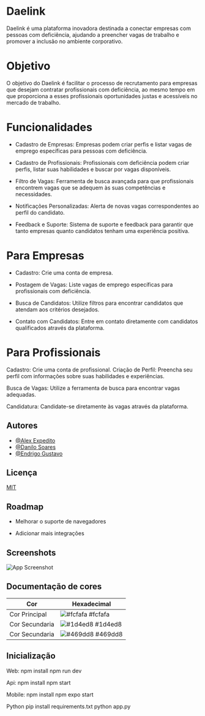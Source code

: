
# Daelink


Daelink é uma plataforma inovadora destinada a conectar empresas com pessoas com deficiência, ajudando a preencher vagas de trabalho e promover a inclusão no ambiente corporativo.

# Objetivo

O objetivo do Daelink é facilitar o processo de recrutamento para empresas que desejam contratar profissionais com deficiência, ao mesmo tempo em que proporciona a esses profissionais oportunidades justas e acessíveis no mercado de trabalho.


# Funcionalidades

- Cadastro de Empresas:  Empresas podem criar perfis e listar vagas de emprego específicas para pessoas com deficiência.

- Cadastro de Profissionais: Profissionais com deficiência podem criar perfis, listar suas habilidades e buscar por vagas disponíveis.

- Filtro de Vagas: Ferramenta de busca avançada para que profissionais encontrem vagas que se adequem às suas competências e necessidades.

- Notificações Personalizadas: Alerta de novas vagas correspondentes ao perfil do candidato.

- Feedback e Suporte: Sistema de suporte e feedback para garantir que tanto empresas quanto candidatos tenham uma experiência positiva.


# Para Empresas

- Cadastro: Crie uma conta de empresa.

- Postagem de Vagas: Liste vagas de emprego específicas para profissionais com deficiência.

- Busca de Candidatos: Utilize filtros para encontrar candidatos que atendam aos critérios desejados.

- Contato com Candidatos: Entre em contato diretamente com candidatos qualificados através da plataforma.

# Para Profissionais

Cadastro: Crie uma conta de profissional.
Criação de Perfil: Preencha seu perfil com informações sobre suas habilidades e experiências.

Busca de Vagas: Utilize a ferramenta de busca para encontrar vagas adequadas.

Candidatura: Candidate-se diretamente às vagas através da plataforma.

## Autores

- [@Alex Expedito](https://github.com/SonExpedito)
- [@Danilo Soares](https://www.github.com/DaniloSsoares)
- [@Endrigo Gustavo](https://www.github.com/Endrigogustavo)


## Licença

[MIT](https://choosealicense.com/licenses/mit/)


## Roadmap

- Melhorar o suporte de navegadores

- Adicionar mais integrações


## Screenshots

![App Screenshot](https://i.postimg.cc/4dYvbVmy/Captura-de-tela-2024-10-26-205410.png)

## Documentação de cores

| Cor               | Hexadecimal                                                |
| ----------------- | ---------------------------------------------------------------- |
| Cor Principal       | ![#fcfafa](https://via.placeholder.com/10/0a192f?text=+) #fcfafa |
| Cor Secundaria       | ![#1d4ed8](https://via.placeholder.com/10/f8f8f8?text=+) #1d4ed8 |
| Cor Secundaria       | ![#469dd8](https://via.placeholder.com/10/00b48a?text=+) #469dd8 |


## Inicialização

Web:
npm install
npm run dev

Api:
npm install
npm start

Mobile:
npm install
npm expo start

Python
pip install requirements.txt
python app.py


